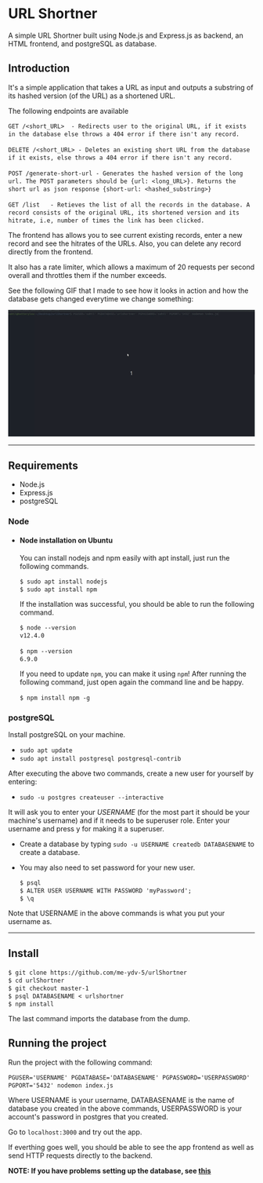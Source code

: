 # URL Shortner

A simple URL Shortner built using Node.js and Express.js as backend, an HTML frontend, and postgreSQL as database.

## Introduction

It's a simple application that takes a URL as input and outputs a substring of its hashed version (of the URL) as a shortened URL.

The following endpoints are available

    GET /<short_URL>  - Redirects user to the original URL, if it exists in the database else throws a 404 error if there isn't any record.

    DELETE /<short_URL> - Deletes an existing short URL from the database if it exists, else throws a 404 error if there isn't any record.

    POST /generate-short-url - Generates the hashed version of the long url. The POST parameters should be {url: <long_URL>}. Returns the short url as json response {short-url: <hashed_substring>} 

    GET /list   - Retieves the list of all the records in the database. A record consists of the original URL, its shortened version and its hitrate, i.e, number of times the link has been clicked.
 
The frontend has allows you to see current existing records, enter a new record and see the hitrates of the URLs. Also, you can delete any record directly from the frontend.

It also has a rate limiter, which allows a maximum of 20 requests per second overall and throttles them if the number exceeds.

See the following GIF that I made to see how it looks in action and how the database gets changed everytime we change something:

![URL Shortner Example](demo.gif)

---
## Requirements

* Node.js
* Express.js
* postgreSQL 

### Node
- #### Node installation on Ubuntu

  You can install nodejs and npm easily with apt install, just run the following commands.

      $ sudo apt install nodejs
      $ sudo apt install npm

    If the installation was successful, you should be able to run the following command.

    ```
    $ node --version
    v12.4.0
    
    $ npm --version
    6.9.0
    ```


    If you need to update `npm`, you can make it using `npm`!  After running the following command, just open again the command line and be happy.

    `$ npm install npm -g`

### postgreSQL
Install postgreSQL on your machine.

-   `sudo apt update`
-   `sudo apt install postgresql postgresql-contrib`

After executing the above two commands, create a new user for yourself by entering:

-   `sudo -u postgres createuser --interactive`

It will ask you to enter your *USERNAME* (for the most part it should be your machine's username) and if it needs to be superuser role. Enter your username and press y for making it a superuser.

-   Create a database by typing `sudo -u USERNAME createdb DATABASENAME` to create a database.

-   You may also need to set password for your new user.

        $ psql
        $ ALTER USER USERNAME WITH PASSWORD 'myPassword';
        $ \q

Note that USERNAME in the above commands is what you put your username as.

---

## Install

    $ git clone https://github.com/me-ydv-5/urlShortner
    $ cd urlShortner
    $ git checkout master-1
    $ psql DATABASENAME < urlshortner
    $ npm install

The last command imports the database from the dump.


## Running the project

Run the project with  the following command:

    PGUSER='USERNAME' PGDATABASE='DATABASENAME' PGPASSWORD='USERPASSWORD' PGPORT='5432' nodemon index.js

Where USERNAME is your username, DATABASENAME is the name of database you created in the above commands, USERPASSWORD is your account's password in postgres that you created.

Go to `localhost:3000` and try out the app.

If everthing goes well, you should be able to see the app frontend as well as send HTTP requests directly to the backend.

**NOTE: If you have problems setting up the database, see [this](https://www.digitalocean.com/community/tutorials/how-to-install-and-use-postgresql-on-ubuntu-18-04)**